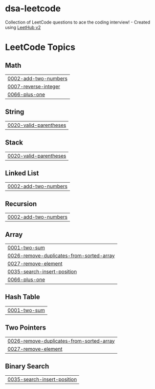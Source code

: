 # dsa-leetcode
Collection of LeetCode questions to ace the coding interview! - Created using [LeetHub v2](https://github.com/arunbhardwaj/LeetHub-2.0)

<!---LeetCode Topics Start-->
# LeetCode Topics
## Math
|  |
| ------- |
| [0002-add-two-numbers](https://github.com/nikihdyt/dsa-leetcode/tree/master/0002-add-two-numbers) |
| [0007-reverse-integer](https://github.com/nikihdyt/dsa-leetcode/tree/master/0007-reverse-integer) |
| [0066-plus-one](https://github.com/nikihdyt/dsa-leetcode/tree/master/0066-plus-one) |
## String
|  |
| ------- |
| [0020-valid-parentheses](https://github.com/nikihdyt/dsa-leetcode/tree/master/0020-valid-parentheses) |
## Stack
|  |
| ------- |
| [0020-valid-parentheses](https://github.com/nikihdyt/dsa-leetcode/tree/master/0020-valid-parentheses) |
## Linked List
|  |
| ------- |
| [0002-add-two-numbers](https://github.com/nikihdyt/dsa-leetcode/tree/master/0002-add-two-numbers) |
## Recursion
|  |
| ------- |
| [0002-add-two-numbers](https://github.com/nikihdyt/dsa-leetcode/tree/master/0002-add-two-numbers) |
## Array
|  |
| ------- |
| [0001-two-sum](https://github.com/nikihdyt/dsa-leetcode/tree/master/0001-two-sum) |
| [0026-remove-duplicates-from-sorted-array](https://github.com/nikihdyt/dsa-leetcode/tree/master/0026-remove-duplicates-from-sorted-array) |
| [0027-remove-element](https://github.com/nikihdyt/dsa-leetcode/tree/master/0027-remove-element) |
| [0035-search-insert-position](https://github.com/nikihdyt/dsa-leetcode/tree/master/0035-search-insert-position) |
| [0066-plus-one](https://github.com/nikihdyt/dsa-leetcode/tree/master/0066-plus-one) |
## Hash Table
|  |
| ------- |
| [0001-two-sum](https://github.com/nikihdyt/dsa-leetcode/tree/master/0001-two-sum) |
## Two Pointers
|  |
| ------- |
| [0026-remove-duplicates-from-sorted-array](https://github.com/nikihdyt/dsa-leetcode/tree/master/0026-remove-duplicates-from-sorted-array) |
| [0027-remove-element](https://github.com/nikihdyt/dsa-leetcode/tree/master/0027-remove-element) |
## Binary Search
|  |
| ------- |
| [0035-search-insert-position](https://github.com/nikihdyt/dsa-leetcode/tree/master/0035-search-insert-position) |
<!---LeetCode Topics End-->